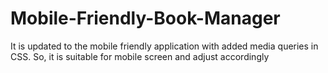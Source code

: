 # Mobile-Friendly-Book-Manager
It is updated to the mobile friendly application with added media queries in CSS. So, it is suitable for mobile screen and adjust accordingly

